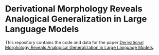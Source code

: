 # Derivational Morphology Reveals Analogical Generalization in Large Language Models

This repository contains the code and data for the paper [Derivational Morphology Reveals Analogical Generalization in Large Language Models](https://arxiv.org/abs/2411.07990).